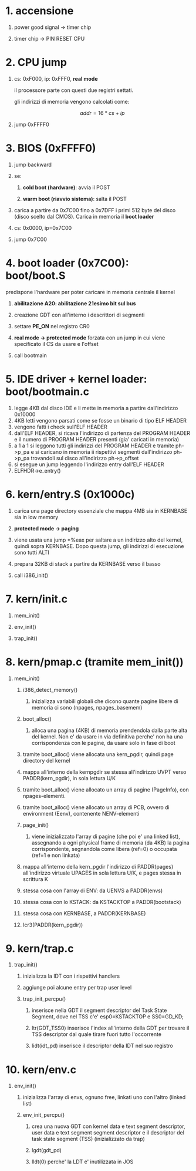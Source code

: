 # 1. accensione

1. power good signal -> timer chip

2. timer chip -> PIN RESET CPU

# 2. CPU jump

1. cs: 0xF000, ip: 0xFFF0, **real mode**
   
   il processore parte con questi due registri settati.
   
   gli indirizzi di memoria vengono calcolati come:
   
   $$
   addr = 16*cs + ip
   $$

2. jump 0xFFFF0

# 3. BIOS (0xFFFF0)

1. jump backward

2. se:
   
   1. **cold boot (hardware)**: avvia il POST
   
   2. **warm boot (riavvio sistema)**: salta il POST

3. carica a partire da 0x7C00 fino a 0x7DFF i primi 512 byte del disco (disco scelto dal CMOS). Carica in memoria il **boot loader**

4. cs: 0x0000, ip=0x7C00

5. jump 0x7C00

# 4. boot loader (0x7C00): boot/boot.S

predispone l'hardware per poter caricare in memoria centrale il kernel

1. **abilitazione A20: abilitazione 21esimo bit sul bus**

2. creazione GDT con all'interno i descrittori di segmenti

3. settare **PE_ON** nel registro CR0

4. **real mode -> protected mode** forzata con un jump in cui viene specificato il CS da usare e l'offset

5. call bootmain

# 5. IDE driver + kernel loader: boot/bootmain.c

1. legge 4KB dal disco IDE e li mette in memoria a partire dall'indirizzo 0x10000
2. 4KB letti vengono parsati come se fosse un binario di tipo ELF HEADER
3. vengono fatti i check sull'ELF HEADER
4. dall'ELF HEADER, si ricava l'indirizzo di partenza del PROGRAM HEADER e il numero di PROGRAM HEADER presenti (gia' caricati in memoria)
5. a 1 a 1 si leggono tutti gli indirizzi del PROGRAM HEADER e tramite ph->p_pa e si caricano in memoria ii rispettivi segmenti dall'indirizzo ph->p_pa trovandoli sul disco all'indirizzo ph->p_offset
6. si esegue un jump leggendo l'indirizzo entry dall'ELF HEADER
7. ELFHDR->e_entry()

# 6. kern/entry.S (0x1000c)

1. carica una page directory essenziale che mappa 4MB sia in KERNBASE sia in low memory

2. **protected mode -> paging**

3. viene usata una jump \*%eax per saltare a un indirizzo alto del kernel, quindi sopra KERNBASE. Dopo questa jump, gli indirizzi di esecuzione sono tutti ALTI

4. prepara 32KB di stack a partire da KERNBASE verso il basso

5. call i386_init()

# 7. kern/init.c

1. mem_init()

2. env_init()

3. trap_init()

# 8. kern/pmap.c (tramite mem_init())

1. mem_init()
   
   1. i386_detect_memory()
      
      1. inizializza variabili globali che dicono quante pagine libere di memoria ci sono (npages, npages_basemem)
   
   2. boot_alloc()
      
      1. alloca una pagina (4KB) di memoria prendendola dalla parte alta del kernel. Non e' da usare in via definitiva perche' non ha una corrispondenza con le pagine, da usare solo in fase di boot
   
   3. tramite boot_alloc() viene allocata una kern_pgdir, quindi page directory del kernel
   
   4. mappa all'interno della kernpgdir se stessa all'indirizzo UVPT verso PADDR(kern_pgdir), in sola lettura U/K
   
   5. tramite boot_alloc() viene allocato un array di pagine (PageInfo), con npages-elementi. 
   
   6. tramite boot_alloc() viene allocato un array di PCB, ovvero di environment (Eenv), contenente NENV-elementi
   
   7. page_init()
      
      1. viene inizializzato l'array di pagine (che poi e' una linked list), assegnando a ogni physical frame di memoria (da 4KB) la pagina corrispondente, segnandola come libera (ref=0) o occupata (ref=1 e non linkata)
   
   8. mappa all'interno della kern_pgdir l'indirizzo di PADDR(pages) all'indirizzo virtuale UPAGES in sola lettura U/K, e pages stessa in scrittura K
   
   9. stessa cosa con l'array di ENV: da UENVS a PADDR(envs)
   
   10. stessa cosa con lo KSTACK: da KSTACKTOP a PADDR(bootstack)
   
   11. stessa cosa con KERNBASE, a PADDR(KERNBASE)
   
   12. lcr3(PADDR(kern_pgdir))

# 9. kern/trap.c

1. trap_init()
   
   1. inizializza la IDT con i rispettivi handlers
   
   2. aggiunge poi alcune entry per trap user level
   
   3. trap_init_percpu()
      
      1. inserisce nella GDT il segment descriptor del Task State Segment, dove nel TSS c'e' esp0=KSTACKTOP e SS0=GD_KD;
      
      2. ltr(GDT_TSS0) inserisce l'index all'interno della GDT per trovare il TSS descriptor dal quale tirare fuori tutto l'occorrente
      
      3. lidt(idt_pd) inserisce il descriptor della IDT nel suo registro

# 10. kern/env.c

1. env_init()
   
   1. inizializza l'array di envs, ognuno free, linkati uno con l'altro (linked list)
   
   2. env_init_percpu()
      
      1. crea una nuova GDT con kernel data e text segment descriptor, user  data e text segment segment descriptor e il descriptor del task state segment (TSS) (inizializzato da trap)
      
      2. lgdt(gdt_pd)
      
      3. lldt(0) perche' la LDT e' inutilizzata in JOS
